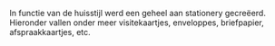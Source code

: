 In functie van de huisstijl werd een geheel aan stationery gecreëerd. Hieronder vallen onder meer visitekaartjes, enveloppes, briefpapier, afspraakkaartjes, etc.